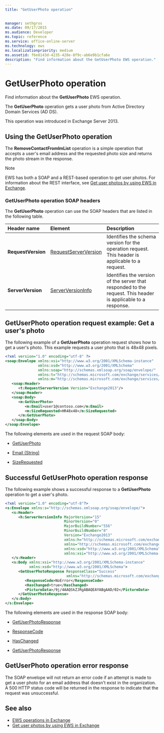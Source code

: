 ```yaml
---
title: "GetUserPhoto operation"
 
 
manager: sethgros
ms.date: 09/17/2015
ms.audience: Developer
ms.topic: reference
ms.service: office-online-server
ms.technology: ews
ms.localizationpriority: medium
ms.assetid: f6e8143d-4235-428e-8f9c-ab6e9b1cfa6e
description: "Find information about the GetUserPhoto EWS operation."
---
```


# GetUserPhoto operation

Find information about the **GetUserPhoto** EWS operation. 
  
The **GetUserPhoto** operation gets a user photo from Active Directory Domain Services (AD DS). 
  
This operation was introduced in Exchange Server 2013.
  
## Using the GetUserPhoto operation

The **RemoveContactFromImList** operation is a simple operation that accepts a user's email address and the requested photo size and returns the photo stream in the response. 
  
> [!NOTE]
> EWS has both a SOAP and a REST-based operation to get user photos. For information about the REST interface, see [Get user photos by using EWS in Exchange](https://msdn.microsoft.com/library/f86d1099-1f57-47dc-abf2-4d5ae4e900a9%28Office.15%29.aspx). 
  
### GetUserPhoto operation SOAP headers

The **GetUserPhoto** operation can use the SOAP headers that are listed in the following table. 
  
|**Header name**|**Element**|**Description**|
|:-----|:-----|:-----|
|**RequestVersion** <br/> |[RequestServerVersion](requestserverversion.md) <br/> |Identifies the schema version for the operation request. This header is applicable to a request.  <br/> |
|**ServerVersion** <br/> |[ServerVersionInfo](serverversioninfo.md) <br/> |Identifies the version of the server that responded to the request. This header is applicable to a response.  <br/> |
   
## GetUserPhoto operation request example: Get a user's photo

The following example of a **GetUserPhoto** operation request shows how to get a user's photo. This example requests a user photo that is 48x48 pixels. 
  
```XML
<?xml version="1.0" encoding="utf-8" ?>
<soap:Envelope xmlns:xsi="http://www.w3.org/2001/XMLSchema-instance"
               xmlns:xsd="http://www.w3.org/2001/XMLSchema"
               xmlns:soap="http://schemas.xmlsoap.org/soap/envelope/"
               xmlns:t="http://schemas.microsoft.com/exchange/services/2006/types"
               xmlns:m="http://schemas.microsoft.com/exchange/services/2006/messages">
   <soap:Header>
      <t:RequestServerVersion Version="Exchange2013"/>
   </soap:Header>
   <soap:Body>
      <m:GetUserPhoto>
         <m:Email>user1@contoso.com</m:Email>
         <m:SizeRequested>HR48x48</m:SizeRequested>
      </m:GetUserPhoto>
   </soap:Body>
</soap:Envelope>
```

The following elements are used in the request SOAP body:
  
- [GetUserPhoto](getuserphoto.md)
    
- [Email (String)](email-string.md)
    
- [SizeRequested](sizerequested.md)
    
## Successful GetUserPhoto operation response

The following example shows a successful response to a **GetUserPhoto** operation to get a user's photo. 
  
```XML
<?xml version="1.0" encoding="utf-8"?>
<s:Envelope xmlns:s="http://schemas.xmlsoap.org/soap/envelope/">
   <s:Header>
      <h:ServerVersionInfo MajorVersion="15" 
                           MinorVersion="0" 
                           MajorBuildNumber="556" 
                           MinorBuildNumber="8" 
                           Version="Exchange2013" 
                           xmlns:h="http://schemas.microsoft.com/exchange/services/2006/types" 
                           xmlns="http://schemas.microsoft.com/exchange/services/2006/types" 
                           xmlns:xsd="http://www.w3.org/2001/XMLSchema" 
                           xmlns:xsi="http://www.w3.org/2001/XMLSchema-instance"/>
   </s:Header>
   <s:Body xmlns:xsi="http://www.w3.org/2001/XMLSchema-instance" 
           xmlns:xsd="http://www.w3.org/2001/XMLSchema">
      <GetUserPhotoResponse ResponseClass="Success" 
                            xmlns="http://schemas.microsoft.com/exchange/services/2006/messages">
         <ResponseCode>NoError</ResponseCode>
         <HasChanged>true</HasChanged>
         <PictureData>/9j/4AAQSkZJRgABAQEAYABgAAD/02</PictureData>
      </GetUserPhotoResponse>
   </s:Body>
</s:Envelope>

```

The following elements are used in the response SOAP body:
  
- [GetUserPhotoResponse](getuserphotoresponse.md)
    
- [ResponseCode](responsecode.md)
    
- [HasChanged](haschanged.md)
    
- [GetUserPhotoResponse](getuserphotoresponse.md)
    
## GetUserPhoto operation error response

The SOAP envelope will not return an error code if an attempt is made to get a user photo for an email address that doesn't exist in the organization. A 500 HTTP status code will be returned in the response to indicate that the request was unsuccessful. 
  
## See also

- [EWS operations in Exchange](ews-operations-in-exchange.md)   
- [Get user photos by using EWS in Exchange](https://msdn.microsoft.com/library/f86d1099-1f57-47dc-abf2-4d5ae4e900a9%28Office.15%29.aspx)
    

